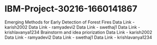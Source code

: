 # IBM-Project-30216-1660141867
Emerging Methods for Early Detection of Forest Fires
Data Link - karish2002
Data Link - ramyadevi2
Data Link - swethaj1
Data Link - krishlavanya1234
Brainstorm and idea priorization
Data Link - karish2002
Data Link - ramyadevi2
Data Link - swethaj1
Data Link - krishlavanya1234
